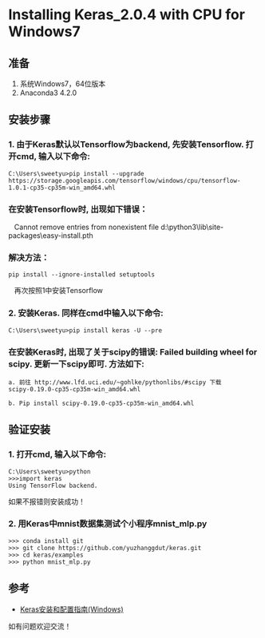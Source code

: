 # Installing Keras_2.0.4 with CPU for Windows7
## 准备
1. 系统Windows7，64位版本
2. Anaconda3 4.2.0

## 安装步骤
### 1. 由于Keras默认以Tensorflow为backend, 先安装Tensorflow. 打开cmd, 输入以下命令:  
    C:\Users\sweetyu>pip install --upgrade https://storage.googleapis.com/tensorflow/windows/cpu/tensorflow-1.0.1-cp35-cp35m-win_amd64.whl 
### 在安装Tensorflow时, 出现如下错误： 
    Cannot remove entries from nonexistent file d:\python3\lib\site-packages\easy-install.pth
### 解决方法：  
    pip install --ignore-installed setuptools
    再次按照1中安装Tensorflow
### 2. 安装Keras. 同样在cmd中输入以下命令:  
    C:\Users\sweetyu>pip install keras -U --pre  
### 在安装Keras时, 出现了关于scipy的错误: Failed building wheel for scipy. 更新一下scipy即可. 方法如下: 
    a. 前往 http://www.lfd.uci.edu/~gohlke/pythonlibs/#scipy 下载scipy‑0.19.0‑cp35‑cp35m‑win_amd64.whl
    
    b. Pip install scipy‑0.19.0‑cp35‑cp35m‑win_amd64.whl

## 验证安装
### 1. 打开cmd, 输入以下命令:    
    C:\Users\sweetyu>python    
    >>>import keras    
    Using TensorFlow backend.      
如果不报错则安装成功！
### 2. 用Keras中mnist数据集测试个小程序mnist_mlp.py    
    >>> conda install git
    >>> git clone https://github.com/yuzhanggdut/keras.git
    >>> cd keras/examples
    >>> python mnist_mlp.py  

## 参考
* [Keras安装和配置指南(Windows)](http://keras-cn.readthedocs.io/en/latest/for_beginners/keras_windows/)  

如有问题欢迎交流！
